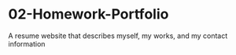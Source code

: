 # 02-Homework-Portfolio
A resume website that describes myself, my works, and my contact information